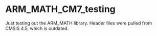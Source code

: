 # ARM_MATH_CM7_testing
Just testing out the ARM_MATH library. Header files were pulled from CMSIS 4.5, which is outdated.
